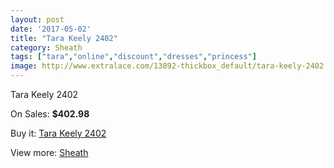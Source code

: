 ```yaml
---
layout: post
date: '2017-05-02'
title: "Tara Keely 2402"
category: Sheath
tags: ["tara","online","discount","dresses","princess"]
image: http://www.extralace.com/13892-thickbox_default/tara-keely-2402.jpg
---
```

Tara Keely 2402

On Sales: **$402.98**
<a href="https://www.extralace.com/sheath/6594-tara-keely-2402.html"><amp-img layout="responsive" width="600" height="600" src="//www.extralace.com/13892-thickbox_default/tara-keely-2402.jpg" alt="Tara Keely 2402 0" /></a>
<a href="https://www.extralace.com/sheath/6594-tara-keely-2402.html"><amp-img layout="responsive" width="600" height="600" src="//www.extralace.com/13894-thickbox_default/tara-keely-2402.jpg" alt="Tara Keely 2402 1" /></a>
<a href="https://www.extralace.com/sheath/6594-tara-keely-2402.html"><amp-img layout="responsive" width="600" height="600" src="//www.extralace.com/13893-thickbox_default/tara-keely-2402.jpg" alt="Tara Keely 2402 2" /></a>

Buy it: [Tara Keely 2402](https://www.extralace.com/sheath/6594-tara-keely-2402.html "Tara Keely 2402")

View more: [Sheath](https://www.extralace.com/7-sheath "Sheath")